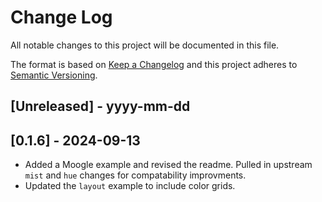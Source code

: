 # Change Log

All notable changes to this project will be documented in this file.

The format is based on [Keep a Changelog](http://keepachangelog.com/)
and this project adheres to [Semantic Versioning](http://semver.org/).

## [Unreleased] - yyyy-mm-dd

## [0.1.6] - 2024-09-13

- Added a Moogle example and revised the readme. Pulled in upstream `mist` and `hue` changes for compatability improvments.
- Updated the `layout` example to include color grids.
